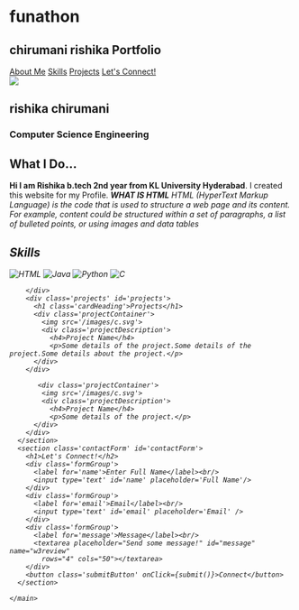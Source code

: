 # funathon
<!DOCTYPE html>
<html lang='en'>
  <head>
    <meta charset="utf-8">
    <meta name="viewpoint" content="width=device-width">
    <title>Basic HTML</title>
    <link href="style.css" rel="stylesheet" type="text/css" />
  </head>
  <body>
    <main>
      <nav class='navBar'>
        <h1>chirumani rishika Portfolio</h1>
          <div class= 'navigationMenu'>
            <a href='#aboutMe'>About Me</a>
            <a href='#Skills'>Skills</a>
            <a href='#projects'>Projects</a>
            <a href='#contactForm'>Let's Connect!</a>
          </div>
         </nav>
      <section class='heroSection'>
        <img clss='profileImage'
        src='https://cdn-icons-png.flaticon.com/512/194/194938.png'>
        <div class='herosectionDetails'>
        <h1>rishika chirumani</h1>
        <h3>Computer Science Engineering</h3>
        </div>
      </section>
      <section class='aboutMe' id='aboutMe'>
        <h1>What I Do...</h1>
        <p> <b>Hi I am Rishika b.tech 2nd year from KL University Hyderabad</b>. I created this website for my Profile.
       <i>  <b> WHAT IS HTML</b><i>
         <i> HTML (HyperText Markup Language) is the code that is used to structure a web page and its content.
           For example, content could be structured within a set of paragraphs, a list of bulleted points, or using images and data tables</i>
        </p>
      </section>
      <section class='skillsAndProjects'>
        <div class='skills' id=skills>
          <h1 class='cardHeading'>Skills</h1>
          <img src='/images/html.svg' title='HTML'>
          <img src='/images/java.svg' title='Java'>
          <img src='/images/python.svg' title='Python'>
          <img src='/images/c.svg' title='C'>
          
        </div>
        <div class='projects' id='projects'>
          <h1 class='cardHeading'>Projects</h1>
          <div class='projectContainer'>
            <img src='/images/c.svg'>
            <div class='projectDescription'>
              <h4>Project Name</h4>
              <p>Some details of the project.Some details of the project.Some details about the project.</p>
          </div>
        </div>
           
           <div class='projectContainer'>
            <img src='/images/c.svg'>
            <div class='projectDescription'>
              <h4>Project Name</h4>
              <p>Some details of the project.</p>
          </div>
        </div>
      </section>
      <section class='contactForm' id='contactForm'>
        <h1>Let's Connect!</h2>
        <div class='formGroup'>
          <label for='name'>Enter Full Name</label><br/>
          <input type='text' id='name' placeholder='Full Name'/>
        </div>
        <div class='formGroup'>
          <label for='email'>Email</label><br/>
          <input type='text' id='email' placeholder='Email' />
        </div>
        <div class='formGroup'>
          <label for='message'>Message</label><br/>
          <textarea placeholder="Send some message!" id="message" name="w3review"
            rows="4" cols="50"></textarea>
        </div>
        <button class='submitButton' onClick={submit()}>Connect</button>
      </section>
      
    </main>
